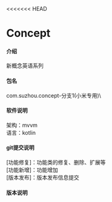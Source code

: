 <<<<<<< HEAD
# Concept

#### 介绍
新概念英语系列

#### 包名
com.suzhou.concept-分支1(小米专用)\

#### 软件说明

架构：mvvm\
语言：kotlin

#### git提交说明
[功能修复]：功能类的修复、删除、扩展等\
[功能新增]：功能增加\
[版本发布]：版本发布信息提交

#### 版本说明